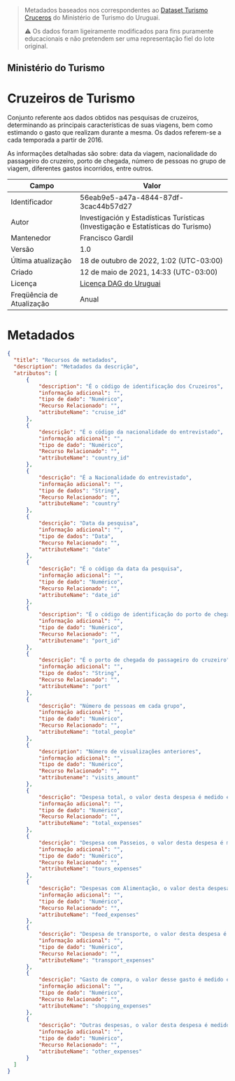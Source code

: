 > Metadados baseados nos correspondentes ao [Dataset Turismo Cruceros](https://catalogodatos.gub.uy/dataset/ministerio-de-turismo-turismo-cruceros) do Ministério de Turismo do Uruguai.
> 
> ⚠ Os dados foram ligeiramente modificados para fins puramente educacionais e
> não pretendem ser uma representação fiel do lote original.     

##  Ministério do Turismo

# Cruzeiros de Turismo

Conjunto referente aos dados obtidos nas pesquisas de cruzeiros, determinando as principais características de suas viagens, bem como estimando o gasto que realizam durante a mesma. Os dados referem-se a cada temporada a partir de 2016.

As informações detalhadas são sobre: data da viagem, nacionalidade do passageiro do cruzeiro, porto de chegada, número de pessoas no grupo de viagem, diferentes gastos incorridos, entre outros.

|Campo|Valor|
|---|---|
|Identificador|56eab9e5-a47a-4844-87df-3cac44b57d27|
|Autor|Investigación y Estadísticas Turísticas (Investigação e Estatísticas do Turismo)|
|Mantenedor|Francisco Gardil|
|Versão|1.0|
|Última atualização|18 de outubro de 2022, 1:02 (UTC-03:00)|
|Criado|12 de maio de 2021, 14:33 (UTC-03:00)|
|Licença|[Licença DAG do Uruguai](https://www.gub.uy/agencia-gobierno-electronico-sociedad-informacion-conocimiento/sites/agencia-gobierno-electronico-sociedad-informacion-conocimiento/files/documentos/publicaciones/licencia_de_datos_abiertos_0.pdf)|
|Freqüência de Atualização|Anual|

# Metadados

```json 
{
  "title": "Recursos de metadados",
  "description": "Metadados da descrição",
  "atributos": [
      {
          "description": "É o código de identificação dos Cruzeiros",
          "informação adicional": "",
          "tipo de dado": "Numérico",
          "Recurso Relacionado": "",
          "attributeName": "cruise_id"
      },
      {
          "descrição": "É o código da nacionalidade do entrevistado",
          "informação adicional": "",
          "tipo de dado": "Numérico",
          "Recurso Relacionado": "",
          "attributeName": "country_id"
      },
      {
          "descrição": "É a Nacionalidade do entrevistado",
          "informação adicional": "",
          "tipo de dados": "String",
          "Recurso Relacionado": "",
          "attributeName": "country"
      },
      {
          "descrição": "Data da pesquisa",
          "informação adicional": "",
          "tipo de dados": "Data",
          "Recurso Relacionado": "",
          "attributeName": "date"
      },
      {
          "descrição": "É o código da data da pesquisa",
          "informação adicional": "",
          "tipo de dado": "Numérico",
          "Recurso Relacionado": "",
          "attributeName": "date_id"
      },
      {
          "description": "É o código de identificação do porto de chegada do passageiro do cruzeiro",
          "informação adicional": "",
          "tipo de dado": "Numérico",
          "Recurso Relacionado": "",
          "attributename": "port_id"
      },
      {
          "descrição": "É o porto de chegada do passageiro do cruzeiro",
          "informação adicional": "",
          "tipo de dados": "String",
          "Recurso Relacionado": "",
          "attributeName": "port"
      },
      {
          "descrição": "Número de pessoas em cada grupo",
          "informação adicional": "",
          "tipo de dado": "Numérico",
          "Recurso Relacionado": "",
          "attributeName": "total_people"
      },
      {
          "description": "Número de visualizações anteriores",
          "informação adicional": "",
          "tipo de dado": "Numérico",
          "Recurso Relacionado": "",
          "attributename": "visits_amount"
      },
      {
          "descrição": "Despesa total, o valor desta despesa é medido em dólares americanos",
          "informação adicional": "",
          "tipo de dado": "Numérico",
          "Recurso Relacionado": "",
          "attributeName": "total_expenses"
      },
      {
          "descrição": "Despesa com Passeios, o valor desta despesa é medido em Dólares Americanos",
          "informação adicional": "",
          "tipo de dado": "Numérico",
          "Recurso Relacionado": "",
          "attributeName": "tours_expenses"
      },
      {
          "descrição": "Despesas com Alimentação, o valor desta despesa é medido em Dólares Americanos",
          "informação adicional": "",
          "tipo de dado": "Numérico",
          "Recurso Relacionado": "",
          "attributeName": "feed_expenses"
      },
      {
          "descrição": "Despesa de transporte, o valor desta despesa é medido em dólares americanos",
          "informação adicional": "",
          "tipo de dado": "Numérico",
          "Recurso Relacionado": "",
          "attributeName": "transport_expenses"
      },
      {
          "descrição": "Gasto de compra, o valor desse gasto é medido em dólares americanos",
          "informação adicional": "",
          "tipo de dado": "Numérico",
          "Recurso Relacionado": "",
          "attributeName": "shopping_expenses"
      },
      {
          "descrição": "Outras despesas, o valor desta despesa é medido em dólares americanos",
          "informação adicional": "",
          "tipo de dado": "Numérico",
          "Recurso Relacionado": "",
          "attributeName": "other_expenses"
      }
  ]
}
```

